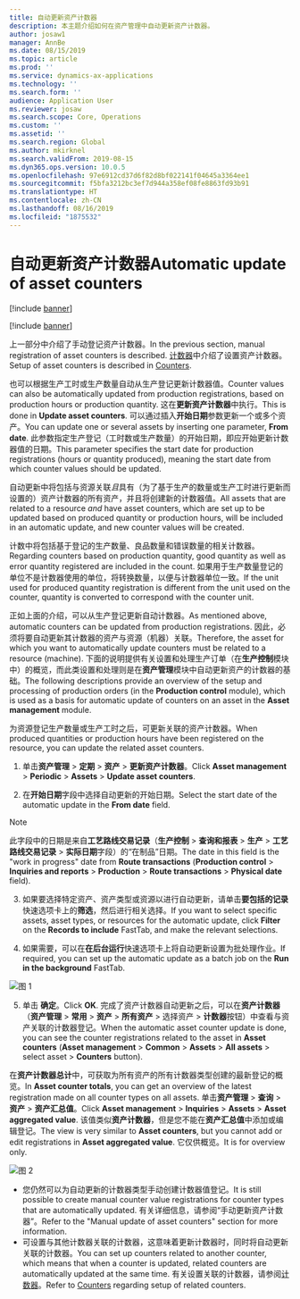 ```yaml
---
title: 自动更新资产计数器
description: 本主题介绍如何在资产管理中自动更新资产计数器。
author: josaw1
manager: AnnBe
ms.date: 08/15/2019
ms.topic: article
ms.prod: ''
ms.service: dynamics-ax-applications
ms.technology: ''
ms.search.form: ''
audience: Application User
ms.reviewer: josaw
ms.search.scope: Core, Operations
ms.custom: ''
ms.assetid: ''
ms.search.region: Global
ms.author: mkirknel
ms.search.validFrom: 2019-08-15
ms.dyn365.ops.version: 10.0.5
ms.openlocfilehash: 97e6912cd37d6f82d8bf022141f04645a3364ee1
ms.sourcegitcommit: f5bfa3212bc3ef7d944a358ef08fe8863fd93b91
ms.translationtype: HT
ms.contentlocale: zh-CN
ms.lasthandoff: 08/16/2019
ms.locfileid: "1875532"
---
```

# <a name="automatic-update-of-asset-counters"></a><span data-ttu-id="12997-103">自动更新资产计数器</span><span class="sxs-lookup"><span data-stu-id="12997-103">Automatic update of asset counters</span></span>

[!include [banner](../../includes/banner.md)]

[!include [banner](../../includes/preview-banner.md)]

<span data-ttu-id="12997-104">上一部分中介绍了手动登记资产计数器。</span><span class="sxs-lookup"><span data-stu-id="12997-104">In the previous section, manual registration of asset counters is described.</span></span> <span data-ttu-id="12997-105">[计数器](../setup-for-objects/counters.md)中介绍了设置资产计数器。</span><span class="sxs-lookup"><span data-stu-id="12997-105">Setup of asset counters is described in [Counters](../setup-for-objects/counters.md).</span></span>

<span data-ttu-id="12997-106">也可以根据生产工时或生产数量自动从生产登记更新计数器值。</span><span class="sxs-lookup"><span data-stu-id="12997-106">Counter values can also be automatically updated from production registrations, based on production hours or production quantity.</span></span> <span data-ttu-id="12997-107">这在**更新资产计数器**中执行。</span><span class="sxs-lookup"><span data-stu-id="12997-107">This is done in **Update asset counters**.</span></span> <span data-ttu-id="12997-108">可以通过插入**开始日期**参数更新一个或多个资产。</span><span class="sxs-lookup"><span data-stu-id="12997-108">You can update one or several assets by inserting one parameter, **From date**.</span></span> <span data-ttu-id="12997-109">此参数指定生产登记（工时数或生产数量）的开始日期，即应开始更新计数器值的日期。</span><span class="sxs-lookup"><span data-stu-id="12997-109">This parameter specifies the start date for production registrations (hours or quantity produced), meaning the start date from which counter values should be updated.</span></span>

<span data-ttu-id="12997-110">自动更新中将包括与资源关联*且*具有（为了基于生产的数量或生产工时进行更新而设置的）资产计数器的所有资产，并且将创建新的计数器值。</span><span class="sxs-lookup"><span data-stu-id="12997-110">All assets that are related to a resource *and* have asset counters, which are set up to be updated based on produced quantity or production hours, will be included in an automatic update, and new counter values will be created.</span></span>

<span data-ttu-id="12997-111">计数中将包括基于登记的生产数量、良品数量和错误数量的相关计数器。</span><span class="sxs-lookup"><span data-stu-id="12997-111">Regarding counters based on production quantity, good quantity as well as error quantity registered are included in the count.</span></span> <span data-ttu-id="12997-112">如果用于生产数量登记的单位不是计数器使用的单位，将转换数量，以便与计数器单位一致。</span><span class="sxs-lookup"><span data-stu-id="12997-112">If the unit used for produced quantity registration is different from the unit used on the counter, quantity is converted to correspond with the counter unit.</span></span>

<span data-ttu-id="12997-113">正如上面的介绍，可以从生产登记更新自动计数器。</span><span class="sxs-lookup"><span data-stu-id="12997-113">As mentioned above, automatic counters can be updated from production registrations.</span></span> <span data-ttu-id="12997-114">因此，必须将要自动更新其计数器的资产与资源（机器）关联。</span><span class="sxs-lookup"><span data-stu-id="12997-114">Therefore, the asset for which you want to automatically update counters must be related to a resource (machine).</span></span> <span data-ttu-id="12997-115">下面的说明提供有关设置和处理生产订单（在**生产控制**模块中）的概览，而此类设置和处理则是在**资产管理**模块中自动更新资产的计数器的基础。</span><span class="sxs-lookup"><span data-stu-id="12997-115">The following descriptions provide an overview of the setup and processing of production orders (in the **Production control** module), which is used as a basis for automatic update of counters on an asset in the **Asset management** module.</span></span>

<span data-ttu-id="12997-116">为资源登记生产数量或生产工时之后，可更新关联的资产计数器。</span><span class="sxs-lookup"><span data-stu-id="12997-116">When produced quantities or production hours have been registered on the resource, you can update the related asset counters.</span></span>

1. <span data-ttu-id="12997-117">单击**资产管理** > **定期** > **资产** > **更新资产计数器**。</span><span class="sxs-lookup"><span data-stu-id="12997-117">Click **Asset management** > **Periodic** > **Assets** > **Update asset counters**.</span></span>

2. <span data-ttu-id="12997-118">在**开始日期**字段中选择自动更新的开始日期。</span><span class="sxs-lookup"><span data-stu-id="12997-118">Select the start date of the automatic update in the **From date** field.</span></span>

>[!NOTE]
><span data-ttu-id="12997-119">此字段中的日期是来自**工艺路线交易记录**（**生产控制** > **查询和报表** > **生产** > **工艺路线交易记录** > **实际日期**字段）的“在制品”日期。</span><span class="sxs-lookup"><span data-stu-id="12997-119">The date in this field is the "work in progress" date from **Route transactions** (**Production control** > **Inquiries and reports** > **Production** > **Route transactions** > **Physical date** field).</span></span>

3. <span data-ttu-id="12997-120">如果要选择特定资产、资产类型或资源以进行自动更新，请单击**要包括的记录**快速选项卡上的**筛选**，然后进行相关选择。</span><span class="sxs-lookup"><span data-stu-id="12997-120">If you want to select specific assets, asset types, or resources for the automatic update, click **Filter** on the **Records to include** FastTab, and make the relevant selections.</span></span>

4. <span data-ttu-id="12997-121">如果需要，可以在**在后台运行**快速选项卡上将自动更新设置为批处理作业。</span><span class="sxs-lookup"><span data-stu-id="12997-121">If required, you can set up the automatic update as a batch job on the **Run in the background** FastTab.</span></span>

![图 1](media/12-work-orders.png)

5. <span data-ttu-id="12997-123">单击 **确定**。</span><span class="sxs-lookup"><span data-stu-id="12997-123">Click **OK**.</span></span> <span data-ttu-id="12997-124">完成了资产计数器自动更新之后，可以在**资产计数器**（**资产管理** > **常用** > **资产** > **所有资产** > 选择资产 > **计数器**按钮）中查看与资产关联的计数器登记。</span><span class="sxs-lookup"><span data-stu-id="12997-124">When the automatic asset counter update is done, you can see the counter registrations related to the asset in **Asset counters** (**Asset management** > **Common** > **Assets** > **All assets** > select asset > **Counters** button).</span></span>

<span data-ttu-id="12997-125">在**资产计数器总计**中，可获取为所有资产的所有计数器类型创建的最新登记的概览。</span><span class="sxs-lookup"><span data-stu-id="12997-125">In **Asset counter totals**, you can get an overview of the latest registration made on all counter types on all assets.</span></span> <span data-ttu-id="12997-126">单击**资产管理** > **查询** > **资产** > **资产汇总值**。</span><span class="sxs-lookup"><span data-stu-id="12997-126">Click **Asset management** > **Inquiries** > **Assets** > **Asset aggregated value**.</span></span> <span data-ttu-id="12997-127">该值类似**资产计数器**，但是您不能在**资产汇总值**中添加或编辑登记。</span><span class="sxs-lookup"><span data-stu-id="12997-127">The view is very similar to **Asset counters**, but you cannot add or edit registrations in **Asset aggregated value**.</span></span> <span data-ttu-id="12997-128">它仅供概览。</span><span class="sxs-lookup"><span data-stu-id="12997-128">It is for overview only.</span></span>

![图 2](media/13-work-orders.png)


- <span data-ttu-id="12997-130">您仍然可以为自动更新的计数器类型手动创建计数器值登记。</span><span class="sxs-lookup"><span data-stu-id="12997-130">It is still possible to create manual counter value registrations for counter types that are automatically updated.</span></span> <span data-ttu-id="12997-131">有关详细信息，请参阅“手动更新资产计数器”。</span><span class="sxs-lookup"><span data-stu-id="12997-131">Refer to the "Manual update of asset counters" section for more information.</span></span>
- <span data-ttu-id="12997-132">可设置与其他计数器关联的计数器，这意味着更新计数器时，同时将自动更新关联的计数器。</span><span class="sxs-lookup"><span data-stu-id="12997-132">You can set up counters related to another counter, which means that when a counter is updated, related counters are automatically updated at the same time.</span></span> <span data-ttu-id="12997-133">有关设置关联的计数器，请参阅[计数器](../setup-for-objects/counters.md)。</span><span class="sxs-lookup"><span data-stu-id="12997-133">Refer to [Counters](../setup-for-objects/counters.md) regarding setup of related counters.</span></span>
